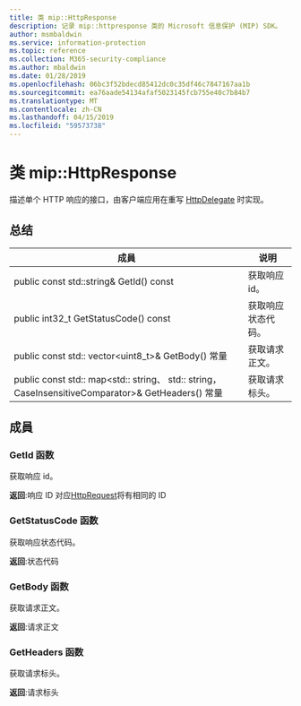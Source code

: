 ```yaml
---
title: 类 mip::HttpResponse
description: 记录 mip::httpresponse 类的 Microsoft 信息保护 (MIP) SDK。
author: msmbaldwin
ms.service: information-protection
ms.topic: reference
ms.collection: M365-security-compliance
ms.author: mbaldwin
ms.date: 01/28/2019
ms.openlocfilehash: 06bc3f52bdecd85412dc0c35df46c7847167aa1b
ms.sourcegitcommit: ea76aade54134afaf5023145fcb755e40c7b84b7
ms.translationtype: MT
ms.contentlocale: zh-CN
ms.lasthandoff: 04/15/2019
ms.locfileid: "59573738"
---
```

# <a name="class-miphttpresponse"></a>类 mip::HttpResponse 
描述单个 HTTP 响应的接口，由客户端应用在重写 [HttpDelegate](class_mip_httpdelegate.md) 时实现。
  
## <a name="summary"></a>总结
 成員                        | 说明                                
--------------------------------|---------------------------------------------
public const std::string& GetId() const  |  获取响应 id。
public int32_t GetStatusCode() const  |  获取响应状态代码。
public const std:: vector\<uint8_t\>& GetBody() 常量  |  获取请求正文。
public const std:: map\<std:: string、 std:: string，CaseInsensitiveComparator\>& GetHeaders() 常量  |  获取请求标头。
  
## <a name="members"></a>成員
  
### <a name="getid-function"></a>GetId 函数
获取响应 id。

  
**返回**:响应 ID 对应[HttpRequest](class_mip_httprequest.md)将有相同的 ID
  
### <a name="getstatuscode-function"></a>GetStatusCode 函数
获取响应状态代码。

  
**返回**:状态代码
  
### <a name="getbody-function"></a>GetBody 函数
获取请求正文。

  
**返回**:请求正文
  
### <a name="getheaders-function"></a>GetHeaders 函数
获取请求标头。

  
**返回**:请求标头